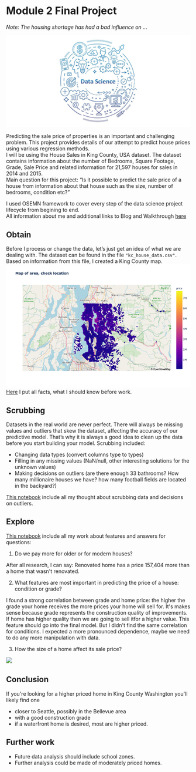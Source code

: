 # Module 2 Final Project

_Note: The housing shortage has had a bad influence on ..._

![](img/csm_data-science-ansatz_a40f417bb6.jpg)

Predicting the sale price of properties is an important and challenging problem. This project provides details of our attempt to predict house prices using various regression methods. \
I will be using the House Sales in King County, USA dataset. The dataset contains information about the number of Bedrooms, Square Footage, Grade, Sale Price and related information for 21,597 houses for sales in 2014 and 2015. \
Main question for this project: “Is it possible to predict the sale price of a house from information about that house such as the size, number of bedrooms, condition etc?” 

I used OSEMN framework to cover every step of the data science project lifecycle from begining to end.\
All information about me and additional links to Blog and Walkthrough [here](00_student.ipynb)

## Obtain
Before I process or change the data, let’s just get an idea of what we are dealing with. The dataset can be found in the file `"kc_house_data.csv"`. Based on information from this file, I created a King County map.
![](img/map1.jpg)
[Here](01_Obtain.ipynb) I put all facts, what I should know before work.

## Scrubbing
Datasets in the real world are never perfect. There will always be missing values and outliers that skew the dataset, affecting the accuracy of our predictive model. That’s why it is always a good idea to clean up the data before you start building your model.
Scrubbing included:
* Changing data types (convert columns type to types)
* Filling in any missing values (NaN/null, other interesting solutions for the unknown values)
* Making decisions on outliers (are there enough 33 bathrooms? How many millionaire houses we have? how many football fields are located in the backyard?)

[This notebook](02_Scrubbing.ipynb) include all my thought about scrubbing data and decisions on outliers. 

## Explore

[This notebook](03_Explore.ipynb) include all my work about features and answers for questions:

1. Do we pay more for older or for modern houses?

After all research, I can say: Renovated home has a price 157,404 more than a home that wasn't renovated.

2. What features are most important in predicting the price of a house: condition or grade?

I found a strong correlation between grade and home price: the higher the grade your home receives the more prices your home will sell for. It's makes sense because grade represents the construction quality of improvements. If home has higher quality then we are going to sell itfor a higher value. This feature should go into the final model. But I didn't find the same correlation for conditions. I expected a more pronounced dependence, maybe we need to do any more manipulation with data.

3. How the size of a home affect its sale price?

![](img/download(2).png)
## Conclusion

If you're looking for a higher priced home in King County Washington you'll likely find one

* closer to Seattle, possibly in the Bellevue area
* with a good construction grade
* if a waterfront home is desired, most are higher priced.

## Further work

* Future data analysis should include school zones.
* Further analysis could be made of moderately priced homes.
